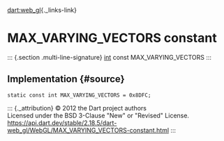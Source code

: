 [dart:web\_gl](../../dart-web_gl/dart-web_gl-library){._links-link}

MAX\_VARYING\_VECTORS constant
==============================

::: {.section .multi-line-signature}
[int](../../dart-core/int-class) const MAX\_VARYING\_VECTORS
:::

Implementation {#source}
--------------

``` {.language-dart data-language="dart"}
static const int MAX_VARYING_VECTORS = 0x8DFC;
```

::: {._attribution}
© 2012 the Dart project authors\
Licensed under the BSD 3-Clause \"New\" or \"Revised\" License.\
<https://api.dart.dev/stable/2.18.5/dart-web_gl/WebGL/MAX_VARYING_VECTORS-constant.html>
:::
